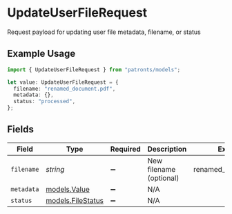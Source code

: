 # UpdateUserFileRequest

Request payload for updating user file metadata, filename, or status

## Example Usage

```typescript
import { UpdateUserFileRequest } from "patronts/models";

let value: UpdateUserFileRequest = {
  filename: "renamed_document.pdf",
  metadata: {},
  status: "processed",
};
```

## Fields

| Field                                        | Type                                         | Required                                     | Description                                  | Example                                      |
| -------------------------------------------- | -------------------------------------------- | -------------------------------------------- | -------------------------------------------- | -------------------------------------------- |
| `filename`                                   | *string*                                     | :heavy_minus_sign:                           | New filename (optional)                      | renamed_document.pdf                         |
| `metadata`                                   | [models.Value](../models/value.md)           | :heavy_minus_sign:                           | N/A                                          |                                              |
| `status`                                     | [models.FileStatus](../models/filestatus.md) | :heavy_minus_sign:                           | N/A                                          |                                              |